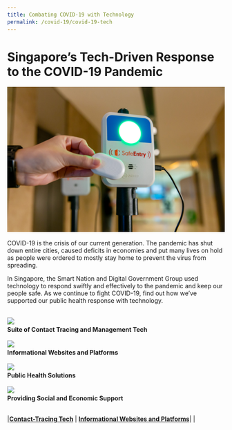 ```yaml
---
title: Combating COVID-19 with Technology
permalink: /covid-19/covid-19-tech
---
```

#  Singapore’s Tech-Driven Response to the COVID-19 Pandemic

 ![Alt text for image on Isomer site](/images/covid-19/SafeEntryGatwayCheckOutBox.jpg)

COVID-19 is the crisis of our current generation. The pandemic has shut down entire cities, caused deficits in economies and put many lives on hold as people were ordered to mostly stay home to prevent the virus from spreading.

In Singapore, the Smart Nation and Digital Government Group used technology to respond swiftly and effectively to the pandemic and keep our people safe. As we continue to fight COVID-19, find out how we’ve supported our public health response with technology.

<br>
<div class="row">  
  <div class="column-c"> 
    <a href="/combating-covid-19/contact-tracing"><img src="/images/covid-19/COVID-19-contact-tracing-and-management.png"></a><br>
    <div class="header"><b>Suite of Contact Tracing and Management Tech </b></div><br>
  </div>
   <div class="column-c"> 
    <a href="combating-covid-19/informational-sites-platforms"><img src="/images/covid-19/COVID-19-informational-platforms.png"></a><br>
     <div class="header"><b>Informational Websites and Platforms</b></div><br>
  </div>
 </div>
 <div class="row">  
  <div class="column-c"> 
    <a href="/combating-covid-19/social-economic-support"><img src="/images/covid-19/COVID-19-tech-solutions.png"></a><br>
    <div class="header"><b>Public Health Solutions </b></div><br>
  </div>
   <div class="column-c"> 
    <a href="/combating-covid-19/public-health-solutions"><img src="/images/covid-19/COVID-19-economic-support.png"></a><br>
     <div class="header"><b>Providing Social and Economic Support</b></div><br>
  </div>

	
|[**Contact-Tracing Tech**](#contact-tracing-tech) | [**Informational Websites and Platforms**](#informational-websites-and-platforms)|
|